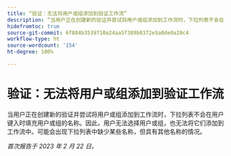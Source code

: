 ```yaml
---
title: “验证：无法将用户或组添加到验证工作流”
description: “当用户正在创建新的验证并尝试将用户或组添加到工作流时，下拉列表不会在用户键入时填充用户或组的名称。 因此，用户无法选择用户或组，也无法将它们添加到工作流中。可能会出现下拉列表中缺少某些名称，但具有其他名称的情况。”
hidefromtoc: true
source-git-commit: 6f884b3539710a24aa5f389b0372e5a0de0a20c4
workflow-type: ht
source-wordcount: '154'
ht-degree: 100%

---
```



# 验证：无法将用户或组添加到验证工作流

当用户正在创建新的验证并尝试将用户或组添加到工作流时，下拉列表不会在用户键入时填充用户或组的名称。因此，用户无法选择用户或组，也无法将它们添加到工作流中。可能会出现下拉列表中缺少某些名称，但具有其他名称的情况。

_首次报告于 2023 年 2 月 22 日。_

